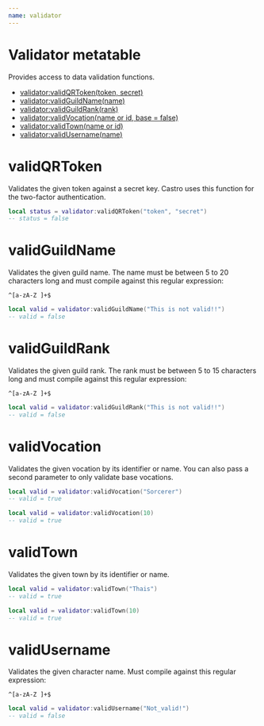 ```yaml
---
name: validator
---
```


# Validator metatable

Provides access to data validation functions.

- [validator:validQRToken(token, secret)](#validqrtoken)
- [validator:validGuildName(name)](#validguildname)
- [validator:validGuildRank(rank)](#validguildrank)
- [validator:validVocation(name or id, base = false)](#validvocation)
- [validator:validTown(name or id)](#validtown)
- [validator:validUsername(name)](#validusername)

# validQRToken

Validates the given token against a secret key. Castro uses this function for the two-factor authentication.

```lua
local status = validator:validQRToken("token", "secret")
-- status = false
```

# validGuildName

Validates the given guild name. The name must be between 5 to 20 characters long and must compile against this regular expression: 

```
^[a-zA-Z ]+$
```

```lua
local valid = validator:validGuildName("This is not valid!!")
-- valid = false
```

# validGuildRank

Validates the given guild rank. The rank must be between 5 to 15 characters long and must compile against this regular expression: 

```
^[a-zA-Z ]+$
```

```lua
local valid = validator:validGuildRank("This is not valid!!")
-- valid = false
```

# validVocation

Validates the given vocation by its identifier or name. You can also pass a second parameter to only validate base vocations.
 
```lua
local valid = validator:validVocation("Sorcerer")
-- valid = true
``` 

```lua
local valid = validator:validVocation(10)
-- valid = true
```

# validTown

Validates the given town by its identifier or name.

```lua
local valid = validator:validTown("Thais")
-- valid = true
``` 

```lua
local valid = validator:validTown(10)
-- valid = true
```

# validUsername

Validates the given character name. Must compile against this regular expression: 

```
^[a-zA-Z ]+$
```

```lua
local valid = validator:validUsername("Not_valid!")
-- valid = false
```

